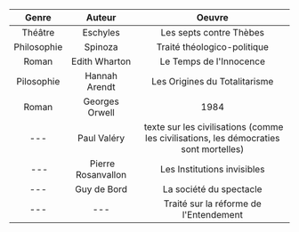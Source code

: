 | Genre | Auteur | Oeuvre |
| :-: | :-: | :-: |
| Théâtre | Eschyles | Les septs contre Thèbes |
| Philosophie | Spinoza | Traité théologico-politique |
| Roman | Edith Wharton | Le Temps de l'Innocence |
| Pilosophie | Hannah Arendt | Les Origines du Totalitarisme |
| Roman | Georges Orwell | 1984 |
| --- | Paul Valéry | texte sur les civilisations (comme les civilisations, les démocraties sont mortelles) |
| --- | Pierre Rosanvallon | Les Institutions invisibles |
| --- | Guy de Bord | La société du spectacle |
| --- | --- | Traité sur la réforme de l'Entendement